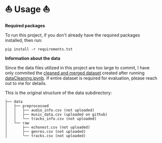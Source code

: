 # ⛵ Usage ⛵

**Required packages**

To run this project, if you don't already have the required packages installed, then run:

```
pip install -r requirements.txt
```

**Information about the data**

Since the data files utilized in this project are too large to commit, I have only commited the [cleaned and merged dataset](../data/preprocessed/music_data.csv) created after running [dataCleaning.ipynb](./dataCleaning.ipynb). If entire dataset is required for evaluation, please reach out to me for details.

This is the original structure of the data subdirectory:

```
├── data
│   ├── preprocessed
│   │   ├── audio_info.csv (not uploaded)
│   │   ├── music_data.csv (uploaded on github)
│   │   └── tracks_info.csv (not uploaded)
│   └── raw
│       ├── echonest.csv (not uploaded)
│       ├── genres.csv (not uploaded)
│       └── tracks.csv (not uploaded)
```
